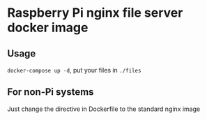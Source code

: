 # Raspberry Pi nginx file server docker image

## Usage
`docker-compose up -d`, put your files in `./files`

## For non-Pi systems
Just change the directive in Dockerfile to the standard nginx image
